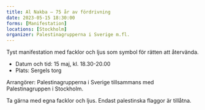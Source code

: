 ```yaml
---
title: Al Nakba – 75 år av fördrivning
date: 2023-05-15 18:30:00
forms: [Manifestation]
locations: [Stockholm]
organizer: Palestinagrupperna i Sverige m.fl.
---
```

Tyst manifestation med facklor och ljus som symbol för rätten att återvända.

* Datum och tid: 15 maj, kl. 18.30-20.00
* Plats: Sergels torg

Arrangörer: Palestinagrupperna i Sverige tillsammans med Palestinagruppen i Stockholm.

Ta gärna med egna facklor och ljus. Endast palestinska flaggor är tillåtna. 